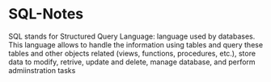 # SQL-Notes
SQL stands for Structured Query Language: language used by databases. 
This language allows to handle the information using tables and query these tables and other objects related (views, functions, procedures, etc.), store data to modify, retrive, update and delete, manage database, and perform admiinstration tasks

